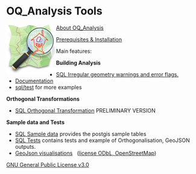 # OQ_Analysis Tools         

<img align="left" width="132" height="132" src="img/OQi_132.png">

[About OQ_Analysis](README.md)

[Prerequisites & Installation](https://github.com/pierzen/OQ_Analysis/blob/master/docs/Installation.md)


Main features:

**Building Analysis** 

- [SQL Irregular geometry warnings and error flags.](sql/Analysis/OQ_01_Analysis_Table_Ways_Topology.sql)
- [Documentation](docs/OQ_01_Building_Analysis%20-%20Buildings%20Topological%20evaluation%20and%20Form%20analysis.md)
- [sql/test](sql/test) for more examples

**Orthogonal Transformations**

- [SQL Orthogonal Transformation](sql/Orthogonal/OQ_Orthogonal.sql) PRELIMINARY VERSION

**Sample data and Tests**

- [SQL Sample data](sql/test/OQ_Sample_Data.sql) provides the postgis sample tables
- [SQL Tests](sql/test/OQ_Tests.sql) contains tests and example of Orthogonalisation, GeoJSON outputs.
- [GeoJson visualisations](sql/test/geojson) &nbsp; ([license ODbL, OpenStreetMap](https://www.openstreetmap.org/copyright))

[GNU General Public License v3.0](LICENSE)
